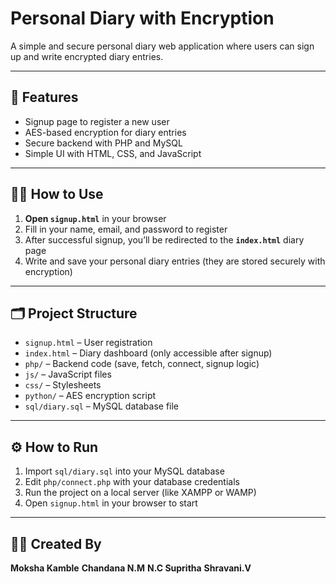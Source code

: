 # Personal Diary with Encryption

A simple and secure personal diary web application where users can sign up and write encrypted diary entries.

---

## 🔐 Features

- Signup page to register a new user
- AES-based encryption for diary entries
- Secure backend with PHP and MySQL
- Simple UI with HTML, CSS, and JavaScript

---

## 🧑‍💻 How to Use

1. **Open `signup.html`** in your browser
2. Fill in your name, email, and password to register
3. After successful signup, you’ll be redirected to the **`index.html`** diary page
4. Write and save your personal diary entries (they are stored securely with encryption)

---

## 🗂️ Project Structure

- `signup.html` – User registration
- `index.html` – Diary dashboard (only accessible after signup)
- `php/` – Backend code (save, fetch, connect, signup logic)
- `js/` – JavaScript files
- `css/` – Stylesheets
- `python/` – AES encryption script
- `sql/diary.sql` – MySQL database file

---

## ⚙️ How to Run

1. Import `sql/diary.sql` into your MySQL database
2. Edit `php/connect.php` with your database credentials
3. Run the project on a local server (like XAMPP or WAMP)
4. Open `signup.html` in your browser to start

---

## 🙋‍♀️ Created By

**Moksha Kamble**
**Chandana N.M**
**N.C Supritha**
**Shravani.V**

